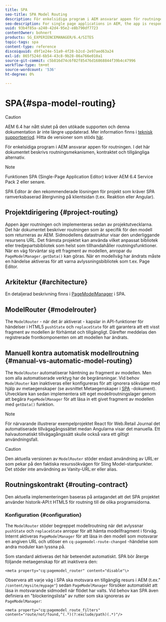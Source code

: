 ```yaml
---
title: SPA
seo-title: SPA Model Routing
description: För enkelsidiga program i AEM ansvarar appen för routningen. I det här dokumentet beskrivs routningsmekanismen, kontraktet och tillgängliga alternativ.
seo-description: For single page applications in AEM, the app is responsible for the routing. This document describes the routing mechanism, the contract, and options available.
uuid: 93b4f85a-a240-42d4-95e2-e8b790df7723
contentOwner: bohnert
products: SG_EXPERIENCEMANAGER/6.4/SITES
topic-tags: spa
content-type: reference
discoiquuid: d9f1e24e-51a9-4f28-b2cd-2e97aed63a24
exl-id: 865f524d-6b54-43c8-9b28-86a766e010a1
source-git-commit: c5b816d74c6f02f85476d16868844f39b4c47996
workflow-type: tm+mt
source-wordcount: '536'
ht-degree: 0%

---
```


# SPA{#spa-model-routing}

>[!CAUTION]
>
>AEM 6.4 har nått slutet på den utökade supporten och denna dokumentation är inte längre uppdaterad. Mer information finns i [teknisk supportperiod](https://helpx.adobe.com/support/programs/eol-matrix.html). Hitta de versioner som stöds [här](https://experienceleague.adobe.com/docs/).

För enkelsidiga program i AEM ansvarar appen för routningen. I det här dokumentet beskrivs routningsmekanismen, kontraktet och tillgängliga alternativ.

>[!NOTE]
>
>Funktionen SPA (Single-Page Application Editor) kräver AEM 6.4 Service Pack 2 eller senare.
>
>SPA Editor är den rekommenderade lösningen för projekt som kräver SPA ramverksbaserad återgivning på klientsidan (t.ex. Reaktion eller Angular).

## Projektdirigering {#project-routing}

Appen äger routningen och implementeras sedan av projektutvecklarna. Det här dokumentet beskriver routningen som är specifik för den modell som returneras av AEM. Sidmodellens datastruktur visar den underliggande resursens URL. Det främsta projektet kan använda vilket anpassat bibliotek eller tredjepartsbibliotek som helst som tillhandahåller routningsfunktioner. När en väg förväntar sig ett fragment av modellen, anropar du `PageModelManager.getData()` kan göras. När en modellväg har ändrats måste en händelse aktiveras för att varna avlyssningsbibliotek som t.ex. Page Editor.

## Arkitektur {#architecture}

En detaljerad beskrivning finns i [PageModelManager](/help/sites-developing/spa-blueprint.md#pagemodelmanager) i SPA.

## ModelRouter {#modelrouter}

The `ModelRouter` - när det är aktiverat - kapslar in API-funktioner för händelser i HTML5 `pushState` och `replaceState` för att garantera att ett visst fragment av modellen är förhämtat och tillgängligt. Därefter meddelas den registrerade frontkomponenten om att modellen har ändrats.

## Manuell kontra automatisk modellroutning {#manual-vs-automatic-model-routing}

The `ModelRouter` automatiserar hämtning av fragment av modellen. Men som alla automatiserade verktyg har de begränsningar. Vid behov `ModelRouter` kan inaktiveras eller konfigureras för att ignorera sökvägar med hjälp av metaegenskaper (se avsnittet Metaegenskaper i [SPA](/help/sites-developing/spa-page-component.md) -dokument). Utvecklare kan sedan implementera sitt eget modellroutningslager genom att begära `PageModelManager` för att läsa in ett givet fragment av modellen med `getData()` funktion.

>[!NOTE]
>
>För närvarande illustrerar exempelprojektet React för Web.Retail Journal det automatiserade tillvägagångssättet medan Angularna visar det manuella. Ett halvautomatiskt tillvägagångssätt skulle också vara ett giltigt användningsfall.

>[!CAUTION]
>
>Den aktuella versionen av `ModelRouter` stöder endast användning av URL:er som pekar på den faktiska resurssökvägen för Sling Model-startpunkter. Det stöder inte användning av Vanity-URL:er eller alias.

## Routningskontrakt {#routing-contract}

Den aktuella implementeringen baseras på antagandet att det SPA projektet använder historik-API:t HTML5 för routning till de olika programsidorna.

### Konfiguration {#configuration}

The `ModelRouter` stöder begreppet modellroutning när det avlyssnar `pushState` och `replaceState` anropar för att hämta modellfragment i förväg. Internt aktiveras `PageModelManager` för att läsa in den modell som motsvarar en angiven URL och utlöser en `cq-pagemodel-route-changed` -händelse som andra moduler kan lyssna på.

Som standard aktiveras det här beteendet automatiskt. SPA bör återge följande metaegenskap för att inaktivera den:

```
<meta property="cq:pagemodel_router" content="disable"\>
```

Observera att varje väg i SPA ska motsvara en tillgänglig resurs i AEM (t.ex.&quot; `/content/mysite/mypage"`) sedan `PageModelManager` försöker automatiskt att läsa in motsvarande sidmodell när flödet har valts. Vid behov kan SPA även definiera en &quot;blockeringslista&quot; av rutter som ska ignoreras av `PageModelManager`:

```
<meta property="cq:pagemodel_route_filters" content="route/not/found,^(.*)(?:exclude/path)(.*)"/>
```
